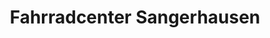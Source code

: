 ---
title: "Fahrradcenter Sangerhausen"
url: /sangerhausen/fahrradcenter-sangerhausen/
shop: Fahrrad
---